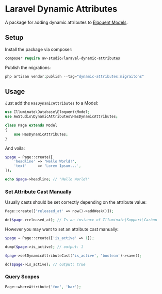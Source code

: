 # Laravel Dynamic Attributes

A package for adding dynamic attributes to [Elqouent Models](https://laravel.com/docs/eloquent).

## Setup

Install the package via composer:

```php
composer require aw-studio/laravel-dynamic-attributes
```

Publish the migrations:

```php
php artisan vendor:publish --tag="dynamic-attributes:migraitons"
```

## Usage

Just add the `HasDynamicAttributes` to a Model:

```php
use Illuminate\Database\Eloquent\Model;
use AwStudio\DynamicAttributes\HasDynamicAttributes;

class Page extends Model
{
    use HasDynamicAttributes;
}
```

And voila:

```php
$page = Page::create([
    'headline' => 'Hello World!',
    'text'     => 'Lorem Ipsum...',
]);

echo $page->headline; // "Hello World!"
```

### Set Attribute Cast Manually

Usually casts should be set correctly depending on the attribute value:

```php
Page::create(['released_at' => now()->addWeek()]);

dd($page->released_at); // Is an instance of Illuminate\Support\Carbon
```

However you may want to set an attribute cast manually:

```php
$page = Page::create(['is_active' => 1]);

dump($page->is_active); // output: 1

$page->setDynamicAttributeCast('is_active', 'boolean')->save();

dd($page->is_active); // output: true
```

### Query Scopes

```php
Page::whereAttribute('foo', 'bar');
```
